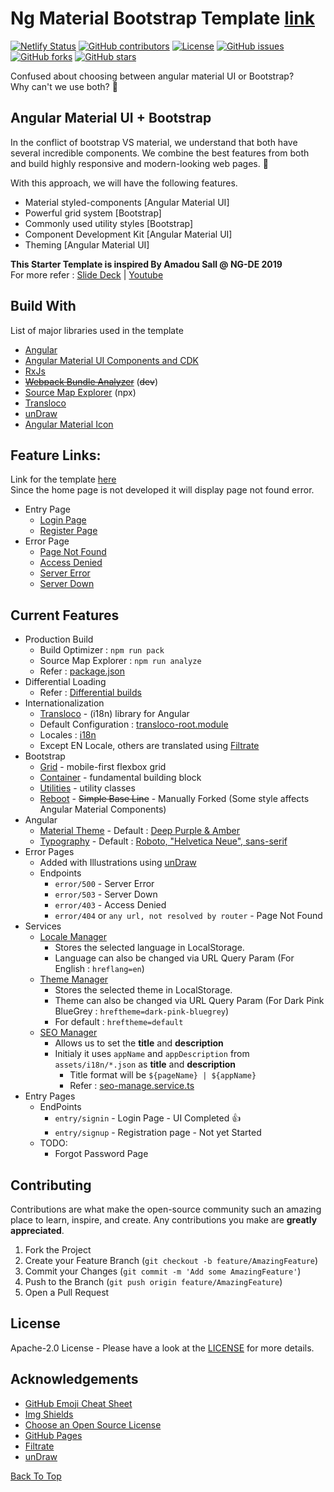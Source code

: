 # Ng Material Bootstrap Template [link](https://ngtemplate-balaji.netlify.app/entry/signin)

[![Netlify Status](https://api.netlify.com/api/v1/badges/7152142d-f7ae-4f48-afa5-334086a777a0/deploy-status)](https://app.netlify.com/sites/ngtemplate-balaji/deploys)
[![GitHub contributors](https://img.shields.io/github/contributors/BalajiDany/ng-material-bootstrap-template.svg)](https://github.com/BalajiDany/ng-material-bootstrap-template/graphs/contributors)
[![License](https://img.shields.io/badge/License-Apache%202.0-blue.svg)](https://github.com/BalajiDany/ng-material-bootstrap-template/blob/main/LICENSE)
[![GitHub issues](https://img.shields.io/github/issues/BalajiDany/ng-material-bootstrap-template.svg)](https://github.com/BalajiDany/ng-material-bootstrap-template/issues)
[![GitHub forks](https://img.shields.io/github/forks/BalajiDany/ng-material-bootstrap-template.svg)](https://github.com/BalajiDany/ng-material-bootstrap-template/network)
[![GitHub stars](https://img.shields.io/github/stars/BalajiDany/ng-material-bootstrap-template.svg)](https://github.com/BalajiDany/ng-material-bootstrap-template/stargazers)

Confused about choosing between angular material UI or Bootstrap? <br>
Why can't we use both? :thinking:


## Angular Material UI + Bootstrap

In the conflict of bootstrap VS material, we understand that both have several incredible components. We combine the best features from both and build highly responsive and modern-looking web pages. :tada:

 With this approach, we will have the following features.

* Material styled-components [Angular Material UI]
* Powerful grid system [Bootstrap]
* Commonly used utility styles [Bootstrap]
* Component Development Kit [Angular Material UI]
* Theming [Angular Material UI]

**This Starter Template is inspired By Amadou Sall @ NG-DE 2019**<br>
For more refer : 
[Slide Deck](https://speakerdeck.com/ahasall/angular-material-or-bootstrap-stop-asking-the-question-at-ng-de-2019) | [Youtube](https://www.youtube.com/watch?v=6MgOHuxz2Ow)


## Build With

List of major libraries used in the template

- [Angular](https://angular.io)
- [Angular Material UI Components and CDK](https://material.angular.io)
- [RxJs](https://rxjs-dev.firebaseapp.com)
- ~~[Webpack Bundle Analyzer](https://www.npmjs.com/package/webpack-bundle-analyzer)~~ (~~dev~~)
- [Source Map Explorer](https://github.com/danvk/source-map-explorer) (npx)
- [Transloco](https://ngneat.github.io/transloco/)
- [unDraw](https://undraw.co)
- [Angular Material Icon](https://fonts.google.com/icons)


## Feature Links:
Link for the template [here](https://ngtemplate-balaji.netlify.app) <br>
Since the home page is not developed it will display page not found error.

* Entry Page 
  - [Login Page](https://ngtemplate-balaji.netlify.app/entry/signin)
  - [Register Page](https://ngtemplate-balaji.netlify.app/entry/signup)
* Error Page 
  - [Page Not Found](https://ngtemplate-balaji.netlify.app/error/404)
  - [Access Denied](https://ngtemplate-balaji.netlify.app/error/403)
  - [Server Error](https://ngtemplate-balaji.netlify.app/error/500)
  - [Server Down](https://ngtemplate-balaji.netlify.app/error/503)


## Current Features

- Production Build
  - Build Optimizer : `npm run pack`
  - Source Map Explorer : `npm run analyze`
  - Refer : [package.json](package.json)
- Differential Loading
  - Refer : [Differential builds](https://angular.io/guide/deployment#differential-loading)
- Internationalization
  - [Transloco](https://ngneat.github.io/transloco/) - (i18n) library for Angular
  - Default Configuration : [transloco-root.module](src/app/@core/transloco/transloco-root.module.ts)
  - Locales : [i18n](src/assets/i18n)
  - Except EN Locale, others are translated using [Filtrate](https://file-translate.com/en/app/json-translate)
- Bootstrap
  - [Grid](https://getbootstrap.com/docs/5.0/layout/grid/) - mobile-first flexbox grid
  - [Container](https://getbootstrap.com/docs/5.0/layout/containers/) - fundamental building block
  - [Utilities](https://getbootstrap.com/docs/5.0/utilities) - utility classes
  - [Reboot](https://getbootstrap.com/docs/5.0/content/reboot/) - ~~Simple Base Line~~  - Manually Forked (Some style affects Angular Material Components)
- Angular
  - [Material Theme](https://material.angular.io/guide/theming) - Default : [Deep Purple & Amber](src/styles/theming.scss)
  - [Typography](https://material.angular.io/guide/typography) - Default : [Roboto, "Helvetica Neue", sans-serif](src/styles/typography.scss)
- Error Pages
  - Added with Illustrations using [unDraw](https://undraw.co)
  - Endpoints
    - `error/500` - Server Error
    - `error/503` - Server Down
    - `error/403` - Access Denied
    - `error/404` or `any url, not resolved by router` - Page Not Found
- Services
  - [Locale Manager](./src/app/@core/services/locale-manager.service.ts)
    - Stores the selected language in LocalStorage.
    - Language can also be changed via URL Query Param  (For English : `hreflang=en`)
  - [Theme Manager](./src/app/@core/services/theme-manager.service.ts)
    - Stores the selected theme in LocalStorage.
    - Theme can also be changed via URL Query Param (For Dark Pink BlueGrey : `hreftheme=dark-pink-bluegrey`)
    - For default : `hreftheme=default`
  - [SEO Manager](./src/app/@core/services/seo-manager.service.ts)
    - Allows us to set the **title** and **description**
    - Initialy it uses `appName` and `appDescription` from `assets/i18n/*.json` as **title** and **description**
        - Title format will be `${pageName} | ${appName}` 
        - Refer : [seo-manage.service.ts](./src/app/@core/services/seo-manager.service.ts)
- Entry Pages
  - EndPoints
    - `entry/signin` - Login Page - UI Completed :+1:
    - `entry/signup` - Registration page - Not yet Started
  - TODO:
    - Forgot Password Page


## Contributing

Contributions are what make the open-source community such an amazing place to learn, inspire, and create. Any contributions you make are **greatly appreciated**.

1. Fork the Project
2. Create your Feature Branch (`git checkout -b feature/AmazingFeature`)
3. Commit your Changes (`git commit -m 'Add some AmazingFeature'`)
4. Push to the Branch (`git push origin feature/AmazingFeature`)
5. Open a Pull Request


## License

Apache-2.0 License - Please have a look at the [LICENSE](LICENSE) for more details.

## Acknowledgements

* [GitHub Emoji Cheat Sheet](https://www.webpagefx.com/tools/emoji-cheat-sheet)
* [Img Shields](https://shields.io)
* [Choose an Open Source License](https://choosealicense.com)
* [GitHub Pages](https://pages.github.com)
* [Filtrate](https://file-translate.com/en/app/json-translate)
* [unDraw](https://undraw.co)

[Back To Top](#ng-material-bootstrap-template)
